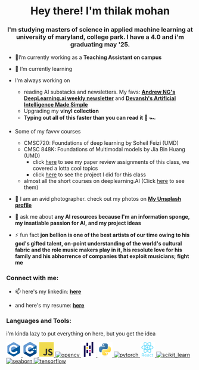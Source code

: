 <h1 align="center">Hey there! I'm thilak mohan</h1>
<h3 align="center">I'm studying masters of science in applied machine learning at university of maryland, college park. I have a 4.0 and i'm graduating may '25.</h3>

- 🔭I’m currently working as a **Teaching Assistant on campus**

- 🌱 I’m currently learning

- I'm always working on
  - reading AI substacks and newsletters. My favs: **[Andrew NG's DeepLearning.ai weekly newsletter](https://www.deeplearning.ai/the-batch/)** and **[Devansh's Artificial Intelligence Made Simple](https://artificialintelligencemadesimple.substack.com)**
  - Upgrading my **vinyl collection**
  - **Typing out all of this faster than you can read it** 💨 🏎️

- Some of my favvv courses
  - CMSC720: Foundations of deep learning by Soheil Feizi (UMD)
  - CMSC 848K: Foundations of Multimodal models by Jia Bin Huang (UMD)
    - click [here](https://drive.google.com/drive/folders/1OFu4ffvPFEEwMzLa1yW8S1cAFC02ZGPT?usp=sharing) to see my paper review assignments of this class, we covered a lotta cool topics
    - click [here](https://github.com/Thilak-cm/848k-project) to see the project I did for this class
  - almost all the short courses on deeplearning.AI (Click [here](https://www.deeplearning.ai/courses/) to see them)

- 📝 I am an avid photographer. check out my photos on **[My Unsplash profile](https://unsplash.com/@thilak_cm212)**

- 💬 ask me about **any AI resources because I'm an information sponge, my insatiable passion for AI, and  my project ideas**

- ⚡ fun fact **jon bellion is one of the best artists of our time owing to his god's gifted talent, on-point understanding of the world's cultural fabric and the role music makers play in it, his resolute love for his family and his abhorrence of companies that exploit musicians; fight me**

<h3 align="left">Connect with me:</h3>

- 📫 here's my linkedin: **[here](https://www.linkedin.com/in/thilak-mohan-687b801b2/)**

- and here's my resume: **[here](https://drive.google.com/file/d/1uCKoXbEEL_pXL2gIWg2kb61BGm2SWV70/view?usp=sharing)**

<p align="left">
</p>

<h3 align="left">Languages and Tools:</h3>
i'm kinda lazy to put everything on here, but you get the idea
<p align="left"> <a href="https://www.cprogramming.com/" target="_blank" rel="noreferrer"> <img src="https://raw.githubusercontent.com/devicons/devicon/master/icons/c/c-original.svg" alt="c" width="40" height="40"/> </a> <a href="https://www.w3schools.com/cpp/" target="_blank" rel="noreferrer"> <img src="https://raw.githubusercontent.com/devicons/devicon/master/icons/cplusplus/cplusplus-original.svg" alt="cplusplus" width="40" height="40"/> </a> <a href="https://developer.mozilla.org/en-US/docs/Web/JavaScript" target="_blank" rel="noreferrer"> <img src="https://raw.githubusercontent.com/devicons/devicon/master/icons/javascript/javascript-original.svg" alt="javascript" width="40" height="40"/> </a> <a href="https://opencv.org/" target="_blank" rel="noreferrer"> <img src="https://www.vectorlogo.zone/logos/opencv/opencv-icon.svg" alt="opencv" width="40" height="40"/> </a> <a href="https://pandas.pydata.org/" target="_blank" rel="noreferrer"> <img src="https://raw.githubusercontent.com/devicons/devicon/2ae2a900d2f041da66e950e4d48052658d850630/icons/pandas/pandas-original.svg" alt="pandas" width="40" height="40"/> </a> <a href="https://www.python.org" target="_blank" rel="noreferrer"> <img src="https://raw.githubusercontent.com/devicons/devicon/master/icons/python/python-original.svg" alt="python" width="40" height="40"/> </a> <a href="https://pytorch.org/" target="_blank" rel="noreferrer"> <img src="https://www.vectorlogo.zone/logos/pytorch/pytorch-icon.svg" alt="pytorch" width="40" height="40"/> </a> <a href="https://reactjs.org/" target="_blank" rel="noreferrer"> <img src="https://raw.githubusercontent.com/devicons/devicon/master/icons/react/react-original-wordmark.svg" alt="react" width="40" height="40"/> </a> <a href="https://scikit-learn.org/" target="_blank" rel="noreferrer"> <img src="https://upload.wikimedia.org/wikipedia/commons/0/05/Scikit_learn_logo_small.svg" alt="scikit_learn" width="40" height="40"/> </a> <a href="https://seaborn.pydata.org/" target="_blank" rel="noreferrer"> <img src="https://seaborn.pydata.org/_images/logo-mark-lightbg.svg" alt="seaborn" width="40" height="40"/> </a> <a href="https://www.tensorflow.org" target="_blank" rel="noreferrer"> <img src="https://www.vectorlogo.zone/logos/tensorflow/tensorflow-icon.svg" alt="tensorflow" width="40" height="40"/> </a> </p>

